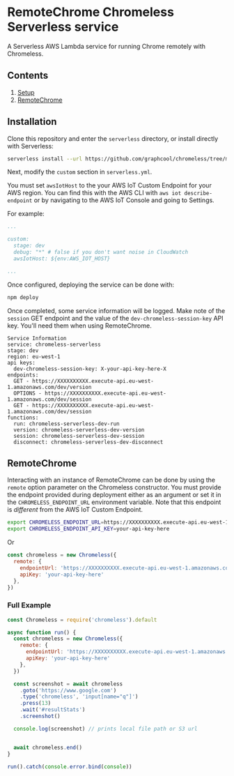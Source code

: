 # RemoteChrome Chromeless Serverless service

A Serverless AWS Lambda service for running Chrome remotely with Chromeless.


## Contents
1. [Setup](#setup)
1. [RemoteChrome](#remotechrome)

## Installation

Clone this repository and enter the `serverless` directory, or install directly with Serverless:

```bash
serverless install --url https://github.com/graphcool/chromeless/tree/master/serverless chromeless-remote
```

Next, modify the `custom` section in `serverless.yml`.

You must set `awsIotHost` to the your AWS IoT Custom Endpoint for your AWS region. You can find this with the AWS CLI with `aws iot describe-endpoint` or by navigating to the AWS IoT Console and going to Settings.

For example:

```yaml
...

custom:
  stage: dev
  debug: "*" # false if you don't want noise in CloudWatch
  awsIotHost: ${env:AWS_IOT_HOST}

...
```

Once configured, deploying the service can be done with:

```bash
npm deploy
```

Once completed, some service information will be logged. Make note of the `session` GET endpoint and the value of the `dev-chromeless-session-key` API key. You'll need them when using RemoteChrome.

```log
Service Information
service: chromeless-serverless
stage: dev
region: eu-west-1
api keys:
  dev-chromeless-session-key: X-your-api-key-here-X
endpoints:
  GET - https://XXXXXXXXXX.execute-api.eu-west-1.amazonaws.com/dev/version
  OPTIONS - https://XXXXXXXXXX.execute-api.eu-west-1.amazonaws.com/dev/session
  GET - https://XXXXXXXXXX.execute-api.eu-west-1.amazonaws.com/dev/session
functions:
  run: chromeless-serverless-dev-run
  version: chromeless-serverless-dev-version
  session: chromeless-serverless-dev-session
  disconnect: chromeless-serverless-dev-disconnect
```


## RemoteChrome

Interacting with an instance of RemoteChrome can be done by using the `remote` option parameter on the Chromeless constructor. You must provide the endpoint provided during deployment either as an argument or set it in the `CHROMELESS_ENDPOINT_URL` environment variable. Note that this endpoint is _different_ from the AWS IoT Custom Endpoint.

```bash
export CHROMELESS_ENDPOINT_URL=https://XXXXXXXXXX.execute-api.eu-west-1.amazonaws.com/dev/session
export CHROMELESS_ENDPOINT_API_KEY=your-api-key-here
```

Or

```js
const chromeless = new Chromeless({
  remote: {
    endpointUrl: 'https://XXXXXXXXXX.execute-api.eu-west-1.amazonaws.com/dev/session'
    apiKey: 'your-api-key-here'
  },
})
```


### Full Example

```js
const Chromeless = require('chromeless').default

async function run() {
  const chromeless = new Chromeless({
    remote: {
      endpointUrl: 'https://XXXXXXXXXX.execute-api.eu-west-1.amazonaws.com/dev/session'
      apiKey: 'your-api-key-here'
    },
  })

  const screenshot = await chromeless
    .goto('https://www.google.com')
    .type('chromeless', 'input[name="q"]')
    .press(13)
    .wait('#resultStats')
    .screenshot()

  console.log(screenshot) // prints local file path or S3 url


  await chromeless.end()
}

run().catch(console.error.bind(console))
```
